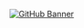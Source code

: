 [<img alt="GitHub Banner" title="nixx.dev" src="https://user-images.githubusercontent.com/45858998/144782551-7cff1450-da9a-4b38-bfdb-d7cf3bbd1aa8.jpg" />](https://nixx.dev)
